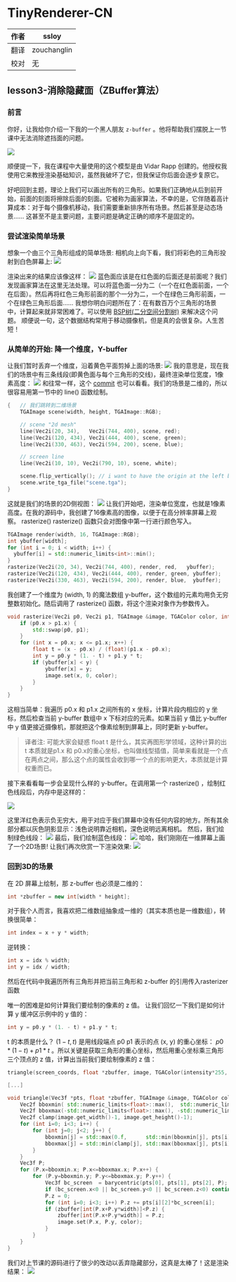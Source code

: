 # TinyRenderer-CN

| 作者 | ssloy       |
| --- |-------------|
| 翻译 | zouchanglin |
| 校对 | 无           |

## lesson3-消除隐藏面（ZBuffer算法）
### 前言
你好，让我给你介绍一下我的一个黑人朋友 `z-buffer` 。他将帮助我们摆脱上一节课中无法消除遮挡面的问题。

![](./image/17.png)

顺便提一下，我在课程中大量使用的这个模型是由 Vidar Rapp 创建的。他授权我使用它来教授渲染基础知识，虽然我破坏了它，但我保证你后面会逐步复原它。

好吧回到主题，理论上我们可以画出所有的三角形。如果我们正确地从后到前开始，前面的刻面将擦除后面的刻面。它被称为画家算法，不幸的是，它伴随着高计算成本：对于每个摄像机移动，我们需要重新排序所有场景。然后甚至是动态场景…… 这甚至不是主要问题，主要问题是确定正确的顺序不是固定的。

### 尝试渲染简单场景

想象一个由三个三角形组成的简单场景: 相机向上向下看，我们将彩色的三角形投射到白色屏幕上:
![](./image/18.png)

渲染出来的结果应该像这样：
![](./image/19.png)
蓝色面应该是在红色面的后面还是前面呢？我们发现画家算法在这里无法处理。可以将蓝色面一分为二（一个在红色面前面，一个在后面）。然后再将红色三角形前面的那个一分为二，一个在绿色三角形前面，一个在绿色三角形后面…… 我想你明白问题所在了：在有数百万个三角形的场景中，计算起来就非常困难了。可以使用 [BSP树(二分空间分割树)](https://en.wikipedia.org/wiki/Binary_space_partitioning) 来解决这个问题。 顺便说一句，这个数据结构常用于移动摄像机，但是真的会很复杂。人生苦短！

### 从简单的开始: 降一个维度，Y-buffer
让我们暂时丢弃一个维度，沿着黄色平面剪掉上面的场景:
![](./image/20.png)
我的意思是，现在我们的场景中有三条线段(即黄色面与每个三角形的交线)，最终渲染单位宽度，1像素高度：
![](./image/21.png)
和往常一样，这个 [commit](https://github.com/ssloy/tinyrenderer/tree/d9c4b14c0d8c385937bc87cee1178f1e42966b7c) 也可以看看。我们的场景是二维的，所以很容易用第一节中的 line() 函数绘制。

```c++
{   // 我们跳转到二维场景 
    TGAImage scene(width, height, TGAImage::RGB);

    // scene "2d mesh"
    line(Vec2i(20, 34),   Vec2i(744, 400), scene, red);
    line(Vec2i(120, 434), Vec2i(444, 400), scene, green);
    line(Vec2i(330, 463), Vec2i(594, 200), scene, blue);

    // screen line
    line(Vec2i(10, 10), Vec2i(790, 10), scene, white);

    scene.flip_vertically(); // i want to have the origin at the left bottom corner of the image
    scene.write_tga_file("scene.tga");
}
```
这就是我们的场景的2D侧视图：
![](./image/22.png)
让我们开始吧，渲染单位宽度，也就是1像素高度。在我的源码中，我创建了16像素高的图像，以便于在高分辨率屏幕上观察。 rasterize() rasterize() 函数只会对图像中第一行进行颜色写入。
```c++
TGAImage render(width, 16, TGAImage::RGB);
int ybuffer[width];
for (int i = 0; i < width; i++) {
  ybuffer[i] = std::numeric_limits<int>::min();
}
rasterize(Vec2i(20, 34), Vec2i(744, 400), render, red,   ybuffer);
rasterize(Vec2i(120, 434), Vec2i(444, 400), render, green, ybuffer);
rasterize(Vec2i(330, 463), Vec2i(594, 200), render, blue,  ybuffer);
```
我创建了一个维度为 (width, 1) 的魔法数组 y-buffer，这个数组的元素均用负无穷整数初始化。随后调用了 rasterize() 函数，将这个渲染对象作为参数传入。

```c++
void rasterize(Vec2i p0, Vec2i p1, TGAImage &image, TGAColor color, int ybuffer[]) {
    if (p0.x > p1.x) {
        std::swap(p0, p1);
    }
    for (int x = p0.x; x <= p1.x; x++) {
        float t = (x - p0.x) / (float)(p1.x - p0.x);
        int y = p0.y * (1. - t) + p1.y * t;
        if (ybuffer[x] < y) {
            ybuffer[x] = y;
            image.set(x, 0, color);
        }
    }
}
```

这相当简单：我遍历 p0.x 和 p1.x 之间所有的 x 坐标，计算片段内相应的 y 坐标，然后检查当前 y-buffer 数组中 x 下标对应的元素。如果当前 y 值比 y-buffer 中 y 值更接近摄像机，那就把这个像素绘制到屏幕上，同时更新 y-buffer。
> 译者注: 可能大家会疑惑 float t 是什么，其实再图形学领域，这种计算的出 t 本质就是p1.x 和 p0.x的重心坐标，也叫做线型插值，简单来看就是一个点在两点之间，那么这个点的属性会收到哪一个点的影响更大，本质就是计算权重而已。
> 

接下来看看每一步会呈现什么样的 y-buffer。在调用第一个 rasterize() ，绘制红色线段后，内存中是这样的：

![](./image/23.png)

这里洋红色表示负无穷大，用于对应于我们屏幕中没有任何内容的地方。所有其余部分都以灰色阴影显示：浅色说明靠近相机，深色说明远离相机。
然后，我们绘制绿色线段：
![](./image/24.png)
最后，我们绘制蓝色线段：
![](./image/25.png)
哈哈，我们刚刚在一维屏幕上画了一个2D场景! 让我们再次欣赏一下渲染效果:
![](./image/26.png)

### 回到3D的场景
在 2D 屏幕上绘制，那 z-buffer 也必须是二维的：
```cpp
int *zbuffer = new int[width * height];
```
对于我个人而言，我喜欢把二维数组抽象成一维的（其实本质也是一维数组），转换很简单：
```cpp
int index = x + y * width;
```
逆转换：
```cpp
int x = idx % width;
int y = idx / width;
```
然后在代码中我遍历所有三角形并把当前三角形和 z-buffer 的引用传入rasterizer函数

唯一的困难是如何计算我们要绘制的像素的 z 值。 让我们回忆一下我们是如何计算 y 缓冲区示例中的 y 值的：

```cpp
int y = p0.y * (1. - t) + p1.y * t;
```
t 的本质是什么？ $(1-t, t)$ 是用线段端点 p0 p1 表示的点 (x, y) 的重心坐标： $p0 * (1 - t) + p1 * t$ 。所以关键是获取三角形的重心坐标，然后用重心坐标乘三角形三个顶点的 z 值，计算出当前我们要绘制像素的 z 值：

```cpp
triangle(screen_coords, float *zbuffer, image, TGAColor(intensity*255, intensity*255, intensity*255, 255));

[...]

void triangle(Vec3f *pts, float *zbuffer, TGAImage &image, TGAColor color) {
    Vec2f bboxmin( std::numeric_limits<float>::max(),  std::numeric_limits<float>::max());
    Vec2f bboxmax(-std::numeric_limits<float>::max(), -std::numeric_limits<float>::max());
    Vec2f clamp(image.get_width()-1, image.get_height()-1);
    for (int i=0; i<3; i++) {
        for (int j=0; j<2; j++) {
            bboxmin[j] = std::max(0.f,      std::min(bboxmin[j], pts[i][j]));
            bboxmax[j] = std::min(clamp[j], std::max(bboxmax[j], pts[i][j]));
        }
    }
    Vec3f P;
    for (P.x=bboxmin.x; P.x<=bboxmax.x; P.x++) {
        for (P.y=bboxmin.y; P.y<=bboxmax.y; P.y++) {
            Vec3f bc_screen  = barycentric(pts[0], pts[1], pts[2], P);
            if (bc_screen.x<0 || bc_screen.y<0 || bc_screen.z<0) continue;
            P.z = 0;
            for (int i=0; i<3; i++) P.z += pts[i][2]*bc_screen[i];
            if (zbuffer[int(P.x+P.y*width)]<P.z) {
                zbuffer[int(P.x+P.y*width)] = P.z;
                image.set(P.x, P.y, color);
            }
        }
    }
}
```
我们对上节课的源码进行了很少的改动以丢弃隐藏部分，这真是太棒了！这是渲染结果：
![](./image/27.png)
